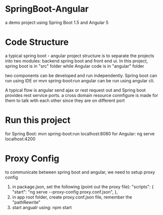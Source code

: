 # SpringBoot-Angular
a demo project using Spring Boot 1.5 and Angular 5

# Code Structure
a typical spring boot - angular project structure is to separate the projects into two modules: backend spring boot and front end ui.
In this project, spring boot is in "src" folder while Angular code is in "angular" folder

two components can be developed and run independently. Spring boot can run using IDE or mvn spring-boot:run
angular can be run using angular cli.

A typical flow is angular send ajax or rest request out and Spring boot provides rest service ports. a cross domain resource connfigure is made for them to talk with each other since they are on different port

# Run this project
for Spring Boot:    mvn spring-boot:run     localhost:8080
for Angular:        ng serve                localhost:4200

# Proxy Config
to communicate between spring boot and angular, we need to setup proxy config
1. in package.json, set the following (point out the proxy file): 
    "scripts": {
        "start": "ng serve --proxy-config proxy.conf.json",
      },
2. in app root folder, create proxy.conf.json file, remember the "pathRewrite"
3. start angualr using: npm start